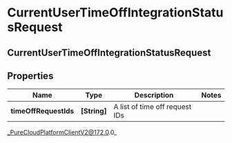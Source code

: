 # CurrentUserTimeOffIntegrationStatusRequest

## CurrentUserTimeOffIntegrationStatusRequest

## Properties

|Name | Type | Description | Notes|
|------------ | ------------- | ------------- | -------------|
| **timeOffRequestIds** | **[String]** | A list of time off request IDs | |



_PureCloudPlatformClientV2@172.0.0_
